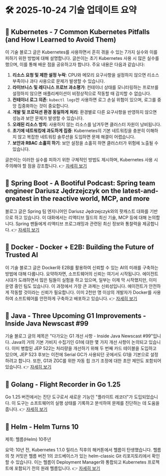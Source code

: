 # 🛠️ 2025-10-24 기술 업데이트 요약

## 🔹 Kubernetes - 7 Common Kubernetes Pitfalls (and How I Learned to Avoid Them)
이 기술 블로그 글은 Kubernetes를 사용하면서 흔히 겪을 수 있는 7가지 실수와 이를 피하기 위한 방법에 대해 설명합니다. 글쓴이는 초기 Kubernetes 사용 시 많은 실수를 했으며, 이를 통해 배운 점을 공유하고자 합니다. 주요 내용은 다음과 같습니다:

1. **리소스 요청 및 제한 설정 누락**: CPU와 메모리 요구사항을 설정하지 않으면 리소스 부족이나 과다 사용으로 문제가 발생할 수 있습니다.
2. **라이브니스 및 레디니스 프로브 과소평가**: 컨테이너 상태를 모니터링하는 프로브를 설정하지 않으면 애플리케이션이 비정상적으로 작동할 때 감지할 수 없습니다.
3. **컨테이너 로그 의존**: `kubectl logs`만 사용하면 로그 손실 위험이 있으며, 로그를 중앙 집중화하는 것이 중요합니다.
4. **개발 및 프로덕션 환경 동일하게 처리**: 환경별로 다른 요구사항을 반영하지 않으면 성능과 보안 문제가 발생할 수 있습니다.
5. **오래된 리소스 방치**: 사용하지 않는 리소스를 남겨두면 클러스터 자원이 낭비됩니다.
6. **초기에 네트워킹에 과도하게 집중**: Kubernetes의 기본 네트워킹을 충분히 이해하지 않고 복잡한 네트워킹 솔루션을 도입하면 문제 해결이 어렵습니다.
7. **보안과 RBAC 소홀히 하기**: 보안 설정을 소홀히 하면 클러스터가 위험에 노출될 수 있습니다.

글쓴이는 이러한 실수를 피하기 위한 구체적인 방법도 제시하며, Kubernetes 사용 시 주의해야 할 점을 강조합니다.
👉 [자세히 보기](https://kubernetes.io/blog/2025/10/20/seven-kubernetes-pitfalls-and-how-to-avoid/)

## 🔹 Spring Boot - A Bootiful Podcast: Spring team engineer Dariusz Jędrzejczyk on the latest-and-greatest in the reactive world, MCP, and more
블로그 글은 Spring 팀 엔지니어인 Dariusz Jędrzejczyk와의 팟캐스트 대화를 기반으로 하고 있습니다. 이 대화에서는 리액티브 월드의 최신 기술, MCP 등에 대해 논의합니다. Spring 팬들에게 리액티브 프로그래밍과 관련된 최신 정보와 통찰력을 제공합니다.
👉 [자세히 보기](https://spring.io/blog/2025/10/23/a-bootiful-podcast-dariusz-j%C4%99drzejczyk)

## 🔹 Docker - Docker + E2B: Building the Future of Trusted AI
이 기술 블로그 글은 Docker와 E2B를 활용하여 신뢰할 수 있는 AI의 미래를 구축하는 방법에 대해 다룹니다. 요약하자면, 소프트웨어의 신뢰는 여기서 시작됩니다. 에이전트 시대가 도래하면서 많은 팀들이 실험을 하고 있으며, 일부는 이제 막 시작했지만, 이미 운영 중인 팀도 있습니다. 이 과정에서 가장 큰 과제는 신뢰성입니다. 에이전트가 안전하게 작동할 것이라는 신뢰가 필요합니다. 이미 2천만 명 이상의 개발자가 Docker를 사용하여 소프트웨어를 안전하게 구축하고 배포하고 있습니다.
👉 [자세히 보기](https://www.docker.com/blog/docker-e2b-building-the-future-of-trusted-ai/)

## 🔹 Java - Three Upcoming G1 Improvements - Inside Java Newscast #99
기술 블로그 글의 제목은 "다가오는 G1 개선 사항 - Inside Java Newscast #99"입니다. Java의 거의 기본 가비지 수집기인 G1에 대한 몇 가지 개선 사항이 논의되고 있습니다. 이미 병합된 JEP 522는 처리량을 개선하기 위해 두 번째 카드 테이블을 도입하고 있으며, JEP 523 후보는 이전에 Serial GC가 사용되던 곳에서도 G1을 기본으로 설정하려고 합니다. 또한, G1과 ZGC를 위한 자동 힙 크기 조정에 대한 초안 제안도 포함되어 있습니다.
👉 [자세히 보기](https://inside.java/2025/10/23/newscast-99/)

## 🔹 Golang - Flight Recorder in Go 1.25
Go 1.25 버전에서는 진단 도구로서 새로운 기능인 "플라이트 레코더"가 도입되었습니다. 이 도구는 소프트웨어의 실행 상태를 기록하고 분석하여 문제를 진단하는 데 도움을 줍니다.
👉 [자세히 보기](https://go.dev/blog/flight-recorder)

## 🔹 Helm - Helm Turns 10
제목: 헬름(Helm) 10주년

요약: 10년 전, Kubernetes 1.1.0 릴리스 직후의 해커톤에서 헬름이 탄생했습니다. 헬름의 첫 커밋은 헬름 버전 1의 코드베이스가 있는 helm-classic Git 리포지토리에서 확인할 수 있습니다. 이는 헬름이 Deployment Manager와 통합되고 Kubernetes 프로젝트에 포함되기 전의 원래 헬름입니다.
👉 [자세히 보기](https://helm.sh/blog/helm-turns-ten/)

